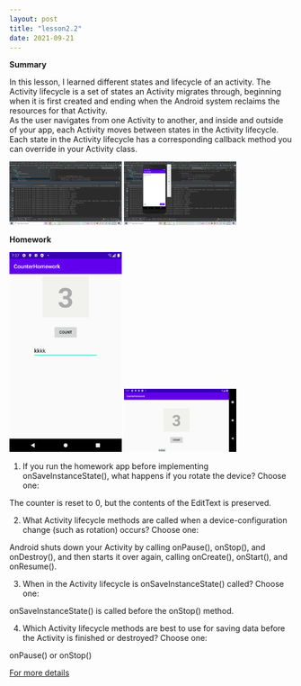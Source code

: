 ```yaml
---
layout: post
title: "lesson2.2"
date: 2021-09-21
---
```



**Summary**

In this lesson, I learned different states and lifecycle of an activity.
The Activity lifecycle is a set of states an Activity migrates through, beginning when it is first created and ending when the Android system reclaims the resources for that Activity.  
As the user navigates from one Activity to another, and inside and outside of your app, each Activity moves between states in the Activity lifecycle.  
Each state in the Activity lifecycle has a corresponding callback method you can override in your Activity class.  

<img src="https://raw.githubusercontent.com/ColeFang/NeuCS5520_projects/ph-pages/lesson2/lesson2.2_1.png" alt="drawing" width="200"/>
<img src="https://raw.githubusercontent.com/ColeFang/NeuCS5520_projects/ph-pages/lesson2/lesson2.2_2.png" alt="drawing" width="200"/>

**Homework**

<img src="https://raw.githubusercontent.com/ColeFang/NeuCS5520_projects/ph-pages/lesson2/lesson2.2_3.png" alt="drawing" width="200"/>
<img src="https://raw.githubusercontent.com/ColeFang/NeuCS5520_projects/ph-pages/lesson2/lesson2.2_4.png" alt="drawing" width="200"/>

1. If you run the homework app before implementing onSaveInstanceState(), what happens if you rotate the device? Choose one:


The counter is reset to 0, but the contents of the EditText is preserved.


2. What Activity lifecycle methods are called when a device-configuration change (such as rotation) occurs? Choose one:


Android shuts down your Activity by calling onPause(), onStop(), and onDestroy(), and then starts it over again, calling onCreate(), onStart(), and onResume().



3. When in the Activity lifecycle is onSaveInstanceState() called? Choose one:


onSaveInstanceState() is called before the onStop() method.



4. Which Activity lifecycle methods are best to use for saving data before the Activity is finished or destroyed? Choose one:


onPause() or onStop()


[For more details](https://github.com/ColeFang/cs5520projects/tree/main/lesson2.2)
